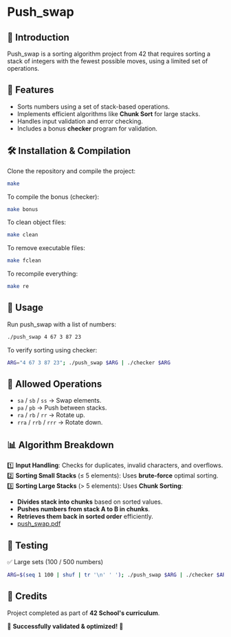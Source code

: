 # Push_swap

## 📌 Introduction
Push_swap is a sorting algorithm project from 42 that requires sorting a stack of integers with the fewest possible moves, using a limited set of operations.

## 🚀 Features
- Sorts numbers using a set of stack-based operations.
- Implements efficient algorithms like **Chunk Sort** for large stacks.
- Handles input validation and error checking.
- Includes a bonus **checker** program for validation.

## 🛠️ Installation & Compilation
Clone the repository and compile the project:
```sh
make
```
To compile the bonus (checker):
```sh
make bonus
```
To clean object files:
```sh
make clean
```
To remove executable files:
```sh
make fclean
```
To recompile everything:
```sh
make re
```

## 📜 Usage
Run push_swap with a list of numbers:
```sh
./push_swap 4 67 3 87 23
```
To verify sorting using checker:
```sh
ARG="4 67 3 87 23"; ./push_swap $ARG | ./checker $ARG
```

## 🔄 Allowed Operations
- `sa` / `sb` / `ss`  → Swap elements.
- `pa` / `pb` → Push between stacks.
- `ra` / `rb` / `rr` → Rotate up.
- `rra` / `rrb` / `rrr` → Rotate down.

## 📊 Algorithm Breakdown
1️⃣ **Input Handling**: Checks for duplicates, invalid characters, and overflows.  
2️⃣ **Sorting Small Stacks** (≤ 5 elements): Uses **brute-force** optimal sorting.  
3️⃣ **Sorting Large Stacks** (> 5 elements): Uses **Chunk Sorting**:  
   - **Divides stack into chunks** based on sorted values.
   - **Pushes numbers from stack A to B in chunks**.
   - **Retrieves them back in sorted order** efficiently.
   - [push_swap.pdf](https://github.com/user-attachments/files/19230971/push_swap.pdf)

## 🧪 Testing
✅ Large sets (100 / 500 numbers)
```sh
ARG=$(seq 1 100 | shuf | tr '\n' ' '); ./push_swap $ARG | ./checker $ARG
```

## 📌 Credits
Project completed as part of **42 School's curriculum**.

🎯 **Successfully validated & optimized!** 🚀

